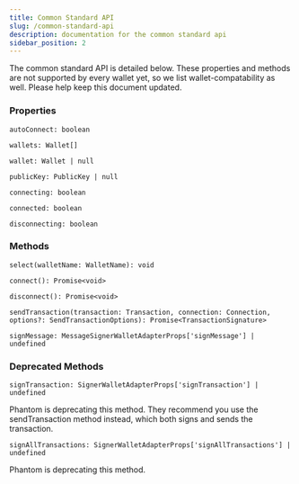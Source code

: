 ```yaml
---
title: Common Standard API
slug: /common-standard-api
description: documentation for the common standard api
sidebar_position: 2
---
```


The common standard API is detailed below. These properties and methods are not supported by every wallet yet, so we list wallet-compatability as well. Please help keep this document updated.

### Properties

`autoConnect: boolean`

`wallets: Wallet[]`

`wallet: Wallet | null`

`publicKey: PublicKey | null`

`connecting: boolean`

`connected: boolean`

`disconnecting: boolean`

### Methods

`select(walletName: WalletName): void`

`connect(): Promise<void>`

`disconnect(): Promise<void>`

`sendTransaction(transaction: Transaction, connection: Connection, options?: SendTransactionOptions): Promise<TransactionSignature>`

`signMessage: MessageSignerWalletAdapterProps['signMessage'] | undefined`

### Deprecated Methods

`signTransaction: SignerWalletAdapterProps['signTransaction'] | undefined`

Phantom is deprecating this method. They recommend you use the sendTransaction method instead, which both signs and sends the transaction.

`signAllTransactions: SignerWalletAdapterProps['signAllTransactions'] | undefined`

Phantom is deprecating this method.
